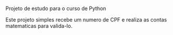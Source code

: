 Projeto de estudo para o curso de Python

Este projeto simples recebe um numero de CPF e realiza as contas matematicas para valida-lo.
